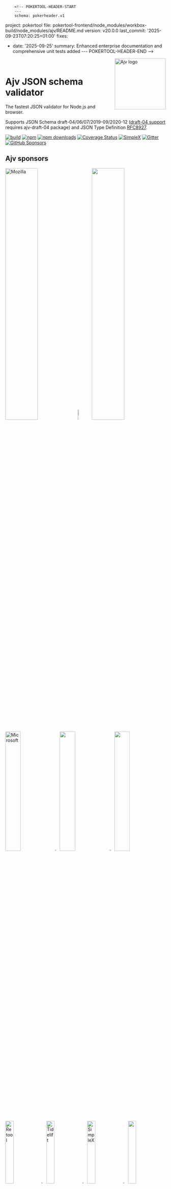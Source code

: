         <!-- POKERTOOL-HEADER-START
        ---
        schema: pokerheader.v1
project: pokertool
file: pokertool-frontend/node_modules/workbox-build/node_modules/ajv/README.md
version: v20.0.0
last_commit: '2025-09-23T07:20:25+01:00'
fixes:
- date: '2025-09-25'
  summary: Enhanced enterprise documentation and comprehensive unit tests added
        ---
        POKERTOOL-HEADER-END -->
<img align="right" alt="Ajv logo" width="160" src="https://ajv.js.org/img/ajv.svg">

&nbsp;

# Ajv JSON schema validator

The fastest JSON validator for Node.js and browser.

Supports JSON Schema draft-04/06/07/2019-09/2020-12 ([draft-04 support](https://ajv.js.org/json-schema.html#draft-04) requires ajv-draft-04 package) and JSON Type Definition [RFC8927](https://datatracker.ietf.org/doc/rfc8927/).

[![build](https://github.com/ajv-validator/ajv/actions/workflows/build.yml/badge.svg)](https://github.com/ajv-validator/ajv/actions?query=workflow%3Abuild)
[![npm](https://img.shields.io/npm/v/ajv.svg)](https://www.npmjs.com/package/ajv)
[![npm downloads](https://img.shields.io/npm/dm/ajv.svg)](https://www.npmjs.com/package/ajv)
[![Coverage Status](https://coveralls.io/repos/github/ajv-validator/ajv/badge.svg?branch=master)](https://coveralls.io/github/ajv-validator/ajv?branch=master)
[![SimpleX](https://img.shields.io/badge/chat-on%20SimpleX-70F0F9)](https://simplex.chat/contact#/?v=1-2&smp=smp%3A%2F%2Fu2dS9sG8nMNURyZwqASV4yROM28Er0luVTx5X1CsMrU%3D%40smp4.simplex.im%2F8KvvURM6J38Gdq9dCuPswMOkMny0xCOJ%23%2F%3Fv%3D1-2%26dh%3DMCowBQYDK2VuAyEAr8rPVRuMOXv6kwF2yUAap-eoVg-9ssOFCi1fIrxTUw0%253D%26srv%3Do5vmywmrnaxalvz6wi3zicyftgio6psuvyniis6gco6bp6ekl4cqj4id.onion&data=%7B%22type%22%3A%22group%22%2C%22groupLinkId%22%3A%224pwLRgWHU9tlroMWHz0uOg%3D%3D%22%7D)
[![Gitter](https://img.shields.io/gitter/room/ajv-validator/ajv.svg)](https://gitter.im/ajv-validator/ajv)
[![GitHub Sponsors](https://img.shields.io/badge/$-sponsors-brightgreen)](https://github.com/sponsors/epoberezkin)

## Ajv sponsors

[<img src="https://ajv.js.org/img/mozilla.svg" width="45%" alt="Mozilla">](https://www.mozilla.org)<img src="https://ajv.js.org/img/gap.svg" width="9%">[<img src="https://ajv.js.org/img/reserved.svg" width="45%">](https://opencollective.com/ajv)

[<img src="https://ajv.js.org/img/microsoft.png" width="31%" alt="Microsoft">](https://opensource.microsoft.com)<img src="https://ajv.js.org/img/gap.svg" width="3%">[<img src="https://ajv.js.org/img/reserved.svg" width="31%">](https://opencollective.com/ajv)<img src="https://ajv.js.org/img/gap.svg" width="3%">[<img src="https://ajv.js.org/img/reserved.svg" width="31%">](https://opencollective.com/ajv)

[<img src="https://ajv.js.org/img/retool.svg" width="22.5%" alt="Retool">](https://retool.com/?utm_source=sponsor&utm_campaign=ajv)<img src="https://ajv.js.org/img/gap.svg" width="3%">[<img src="https://ajv.js.org/img/tidelift.svg" width="22.5%" alt="Tidelift">](https://tidelift.com/subscription/pkg/npm-ajv?utm_source=npm-ajv&utm_medium=referral&utm_campaign=enterprise)<img src="https://ajv.js.org/img/gap.svg" width="3%">[<img src="https://ajv.js.org/img/simplex.svg" width="22.5%" alt="SimpleX">](https://github.com/simplex-chat/simplex-chat)<img src="https://ajv.js.org/img/gap.svg" width="3%">[<img src="https://ajv.js.org/img/reserved.svg" width="22.5%">](https://opencollective.com/ajv)

## Contributing

More than 100 people contributed to Ajv, and we would love to have you join the development. We welcome implementing new features that will benefit many users and ideas to improve our documentation.

Please review [Contributing guidelines](./CONTRIBUTING.md) and [Code components](https://ajv.js.org/components.html).

## Documentation

All documentation is available on the [Ajv website](https://ajv.js.org).

Some useful site links:

- [Getting started](https://ajv.js.org/guide/getting-started.html)
- [JSON Schema vs JSON Type Definition](https://ajv.js.org/guide/schema-language.html)
- [API reference](https://ajv.js.org/api.html)
- [Strict mode](https://ajv.js.org/strict-mode.html)
- [Standalone validation code](https://ajv.js.org/standalone.html)
- [Security considerations](https://ajv.js.org/security.html)
- [Command line interface](https://ajv.js.org/packages/ajv-cli.html)
- [Frequently Asked Questions](https://ajv.js.org/faq.html)

## <a name="sponsors"></a>Please [sponsor Ajv development](https://github.com/sponsors/epoberezkin)

Since I asked to support Ajv development 40 people and 6 organizations contributed via GitHub and OpenCollective - this support helped receiving the MOSS grant!

Your continuing support is very important - the funds will be used to develop and maintain Ajv once the next major version is released.

Please sponsor Ajv via:

- [GitHub sponsors page](https://github.com/sponsors/epoberezkin) (GitHub will match it)
- [Ajv Open Collective](https://opencollective.com/ajv)

Thank you.

#### Open Collective sponsors

<a href="https://opencollective.com/ajv"><img src="https://opencollective.com/ajv/individuals.svg?width=890"></a>

<a href="https://opencollective.com/ajv/organization/0/website"><img src="https://opencollective.com/ajv/organization/0/avatar.svg"></a>
<a href="https://opencollective.com/ajv/organization/1/website"><img src="https://opencollective.com/ajv/organization/1/avatar.svg"></a>
<a href="https://opencollective.com/ajv/organization/2/website"><img src="https://opencollective.com/ajv/organization/2/avatar.svg"></a>
<a href="https://opencollective.com/ajv/organization/3/website"><img src="https://opencollective.com/ajv/organization/3/avatar.svg"></a>
<a href="https://opencollective.com/ajv/organization/4/website"><img src="https://opencollective.com/ajv/organization/4/avatar.svg"></a>
<a href="https://opencollective.com/ajv/organization/5/website"><img src="https://opencollective.com/ajv/organization/5/avatar.svg"></a>
<a href="https://opencollective.com/ajv/organization/6/website"><img src="https://opencollective.com/ajv/organization/6/avatar.svg"></a>
<a href="https://opencollective.com/ajv/organization/7/website"><img src="https://opencollective.com/ajv/organization/7/avatar.svg"></a>
<a href="https://opencollective.com/ajv/organization/8/website"><img src="https://opencollective.com/ajv/organization/8/avatar.svg"></a>
<a href="https://opencollective.com/ajv/organization/9/website"><img src="https://opencollective.com/ajv/organization/9/avatar.svg"></a>
<a href="https://opencollective.com/ajv/organization/10/website"><img src="https://opencollective.com/ajv/organization/10/avatar.svg"></a>
<a href="https://opencollective.com/ajv/organization/11/website"><img src="https://opencollective.com/ajv/organization/11/avatar.svg"></a>
<a href="https://opencollective.com/ajv/organization/12/website"><img src="https://opencollective.com/ajv/organization/12/avatar.svg"></a>
<a href="https://opencollective.com/ajv/organization/13/website"><img src="https://opencollective.com/ajv/organization/13/avatar.svg"></a>
<a href="https://opencollective.com/ajv/organization/14/website"><img src="https://opencollective.com/ajv/organization/14/avatar.svg"></a>
<a href="https://opencollective.com/ajv/organization/15/website"><img src="https://opencollective.com/ajv/organization/15/avatar.svg"></a>
<a href="https://opencollective.com/ajv/organization/16/website"><img src="https://opencollective.com/ajv/organization/16/avatar.svg"></a>
<a href="https://opencollective.com/ajv/organization/17/website"><img src="https://opencollective.com/ajv/organization/17/avatar.svg"></a>
<a href="https://opencollective.com/ajv/organization/18/website"><img src="https://opencollective.com/ajv/organization/18/avatar.svg"></a>
<a href="https://opencollective.com/ajv/organization/19/website"><img src="https://opencollective.com/ajv/organization/19/avatar.svg"></a>
<a href="https://opencollective.com/ajv/organization/20/website"><img src="https://opencollective.com/ajv/organization/20/avatar.svg"></a>
<a href="https://opencollective.com/ajv/organization/21/website"><img src="https://opencollective.com/ajv/organization/21/avatar.svg"></a>
<a href="https://opencollective.com/ajv/organization/22/website"><img src="https://opencollective.com/ajv/organization/22/avatar.svg"></a>
<a href="https://opencollective.com/ajv/organization/23/website"><img src="https://opencollective.com/ajv/organization/23/avatar.svg"></a>
<a href="https://opencollective.com/ajv/organization/24/website"><img src="https://opencollective.com/ajv/organization/24/avatar.svg"></a>

## Performance

Ajv generates code to turn JSON Schemas into super-fast validation functions that are efficient for v8 optimization.

Currently Ajv is the fastest and the most standard compliant validator according to these benchmarks:

- [json-schema-benchmark](https://github.com/ebdrup/json-schema-benchmark) - 50% faster than the second place
- [jsck benchmark](https://github.com/pandastrike/jsck#benchmarks) - 20-190% faster
- [z-schema benchmark](https://rawgit.com/zaggino/z-schema/master/benchmark/results.html)
- [themis benchmark](https://cdn.rawgit.com/playlyfe/themis/master/benchmark/results.html)

Performance of different validators by [json-schema-benchmark](https://github.com/ebdrup/json-schema-benchmark):

[![performance](https://chart.googleapis.com/chart?chxt=x,y&cht=bhs&chco=76A4FB&chls=2.0&chbh=62,4,1&chs=600x416&chxl=-1:|ajv|@exodus/schemasafe|is-my-json-valid|djv|@cfworker/json-schema|jsonschema/=t:100,69.2,51.5,13.1,5.1,1.2)](https://github.com/ebdrup/json-schema-benchmark/blob/master/README.md#performance)

## Features

- Ajv implements JSON Schema [draft-06/07/2019-09/2020-12](http://json-schema.org/) standards (draft-04 is supported in v6):
  - all validation keywords (see [JSON Schema validation keywords](https://ajv.js.org/json-schema.html))
  - [OpenAPI](https://github.com/OAI/OpenAPI-Specification/blob/master/versions/3.0.3.md) extensions:
    - NEW: keyword [discriminator](https://ajv.js.org/json-schema.html#discriminator).
    - keyword [nullable](https://ajv.js.org/json-schema.html#nullable).
  - full support of remote references (remote schemas have to be added with `addSchema` or compiled to be available)
  - support of recursive references between schemas
  - correct string lengths for strings with unicode pairs
  - JSON Schema [formats](https://ajv.js.org/guide/formats.html) (with [ajv-formats](https://github.com/ajv-validator/ajv-formats) plugin).
  - [validates schemas against meta-schema](https://ajv.js.org/api.html#api-validateschema)
- NEW: supports [JSON Type Definition](https://datatracker.ietf.org/doc/rfc8927/):
  - all keywords (see [JSON Type Definition schema forms](https://ajv.js.org/json-type-definition.html))
  - meta-schema for JTD schemas
  - "union" keyword and user-defined keywords (can be used inside "metadata" member of the schema)
- supports [browsers](https://ajv.js.org/guide/environments.html#browsers) and Node.js 10.x - current
- [asynchronous loading](https://ajv.js.org/guide/managing-schemas.html#asynchronous-schema-loading) of referenced schemas during compilation
- "All errors" validation mode with [option allErrors](https://ajv.js.org/options.html#allerrors)
- [error messages with parameters](https://ajv.js.org/api.html#validation-errors) describing error reasons to allow error message generation
- i18n error messages support with [ajv-i18n](https://github.com/ajv-validator/ajv-i18n) package
- [removing-additional-properties](https://ajv.js.org/guide/modifying-data.html#removing-additional-properties)
- [assigning defaults](https://ajv.js.org/guide/modifying-data.html#assigning-defaults) to missing properties and items
- [coercing data](https://ajv.js.org/guide/modifying-data.html#coercing-data-types) to the types specified in `type` keywords
- [user-defined keywords](https://ajv.js.org/guide/user-keywords.html)
- additional extension keywords with [ajv-keywords](https://github.com/ajv-validator/ajv-keywords) package
- [\$data reference](https://ajv.js.org/guide/combining-schemas.html#data-reference) to use values from the validated data as values for the schema keywords
- [asynchronous validation](https://ajv.js.org/guide/async-validation.html) of user-defined formats and keywords

## Install

To install version 8:

```
npm install ajv
```

## <a name="usage"></a>Getting started

Try it in the Node.js REPL: https://runkit.com/npm/ajv

In JavaScript:

```javascript
// or ESM/TypeScript import
import Ajv from "ajv"
// Node.js require:
const Ajv = require("ajv")

const ajv = new Ajv() // options can be passed, e.g. {allErrors: true}

const schema = {
  type: "object",
  properties: {
    foo: {type: "integer"},
    bar: {type: "string"},
  },
  required: ["foo"],
  additionalProperties: false,
}

const data = {
  foo: 1,
  bar: "abc",
}

const validate = ajv.compile(schema)
const valid = validate(data)
if (!valid) console.log(validate.errors)
```

Learn how to use Ajv and see more examples in the [Guide: getting started](https://ajv.js.org/guide/getting-started.html)

## Changes history

See [https://github.com/ajv-validator/ajv/releases](https://github.com/ajv-validator/ajv/releases)

**Please note**: [Changes in version 8.0.0](https://github.com/ajv-validator/ajv/releases/tag/v8.0.0)

[Version 7.0.0](https://github.com/ajv-validator/ajv/releases/tag/v7.0.0)

[Version 6.0.0](https://github.com/ajv-validator/ajv/releases/tag/v6.0.0).

## Code of conduct

Please review and follow the [Code of conduct](./CODE_OF_CONDUCT.md).

Please report any unacceptable behaviour to ajv.validator@gmail.com - it will be reviewed by the project team.

## Security contact

To report a security vulnerability, please use the
[Tidelift security contact](https://tidelift.com/security).
Tidelift will coordinate the fix and disclosure. Please do NOT report security vulnerabilities via GitHub issues.

## Open-source software support

Ajv is a part of [Tidelift subscription](https://tidelift.com/subscription/pkg/npm-ajv?utm_source=npm-ajv&utm_medium=referral&utm_campaign=readme) - it provides a centralised support to open-source software users, in addition to the support provided by software maintainers.

## License

[MIT](./LICENSE)
